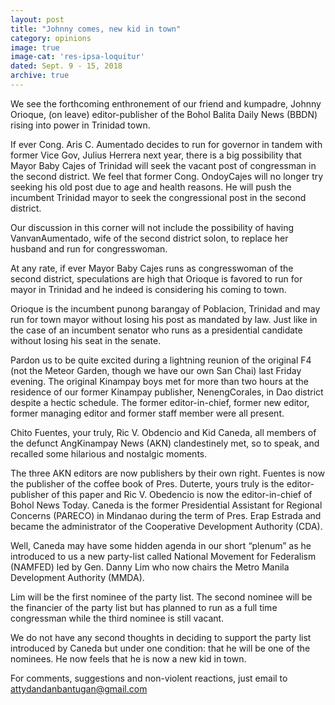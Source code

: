 ```yaml
---
layout: post
title: "Johnny comes, new kid in town"
category: opinions
image: true
image-cat: 'res-ipsa-loquitur'
dated: Sept. 9 - 15, 2018
archive: true
---
```


We see the forthcoming enthronement of our friend and kumpadre, Johnny Orioque, (on leave) editor-publisher of the Bohol Balita Daily News (BBDN) rising into power in Trinidad town.

If ever Cong. Aris C. Aumentado decides to run for governor in tandem with former Vice Gov, Julius Herrera next year, there is a big possibility that Mayor Baby Cajes of Trinidad will seek the vacant post of congressman in the second district.
We feel that former Cong. OndoyCajes will no longer try seeking his old post due to age and health reasons. He will push the incumbent Trinidad mayor to seek the congressional post in the second district.

Our discussion in this corner will not include the possibility of having VanvanAumentado, wife of the second district solon, to replace her husband and run for congresswoman.

At any rate, if ever Mayor Baby Cajes runs as congresswoman of the second district, speculations are high that Orioque is favored to run for mayor in Trinidad and he indeed is considering his coming to town.

Orioque is the incumbent punong barangay of Poblacion, Trinidad and may run for town mayor without losing his post as mandated by law. Just like in the case of an incumbent senator who runs as a presidential candidate without losing his seat in the senate.

Pardon us to be quite excited during a lightning reunion of the original F4 (not the Meteor Garden, though we have our own San Chai) last Friday evening.
The original Kinampay boys met for more than two hours at the residence of our former Kinampay publisher, NenengCorales, in Dao district despite a hectic schedule.
The former editor-in-chief, former new editor, former managing editor and former staff member were all present.

Chito Fuentes, your truly, Ric V. Obdencio and Kid Caneda, all members of the defunct AngKinampay News (AKN) clandestinely met, so to speak, and recalled some hilarious and nostalgic moments.

The three AKN editors are now publishers by their own right. Fuentes is now the publisher of the coffee book of Pres. Duterte, yours truly is the editor-publisher of this paper and Ric V. Obedencio is now the editor-in-chief of Bohol News Today.
Caneda is the former Presidential Assistant for Regional Concerns (PARECO) in Mindanao during the term of Pres. Erap Estrada and became the administrator of the Cooperative Development Authority (CDA).

Well, Caneda may have some hidden agenda in our short “plenum” as he introduced to us a new party-list called National Movement for Federalism (NAMFED) led by Gen. Danny Lim who now chairs the Metro Manila Development Authority (MMDA).

Lim will be the first nominee of the party list. The second nominee will be the financier of the party list but has planned to run as a full time congressman while the third nominee is still vacant.

We do not have any second thoughts in deciding to support the party list introduced by Caneda but under one condition: that he will be one of the nominees. He now feels that he is now a new kid in town.

For comments, suggestions and non-violent reactions, just email to attydandanbantugan@gmail.com



